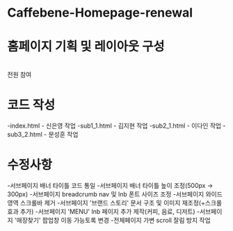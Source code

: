 # Caffebene-Homepage-renewal


# 홈페이지 기획 및 레이아웃 구성
<br>전원 참여

# 코드 작성
-index.html - 신은영 작업
-sub1_1.html - 김지현 작업
-sub2_1.html - 이다인 작업
-sub3_2.html - 문성훈 작업

# 수정사항
-서브페이지 배너 타이틀 코드 통일
-서브페이지 배너 타이틀 높이 조정(500px -> 300px)
-서브페이지 breadcrumb nav 및 lnb 폰트 사이즈 조정
-서브페이지 와이드영역 스크롤바 제거
-서브페이지 '브랜드 스토리' 문서 구조 및 이미지 재조정(+스크롤 효과 추가)
-서브페이지 'MENU' lnb 페이지 추가 제작(커피, 음료, 디저트)
-서브페이지 '매장찾기' 팝업창 이동 가능토록 변경
-전체페이지 가변 scroll 잘림 방지 작업
